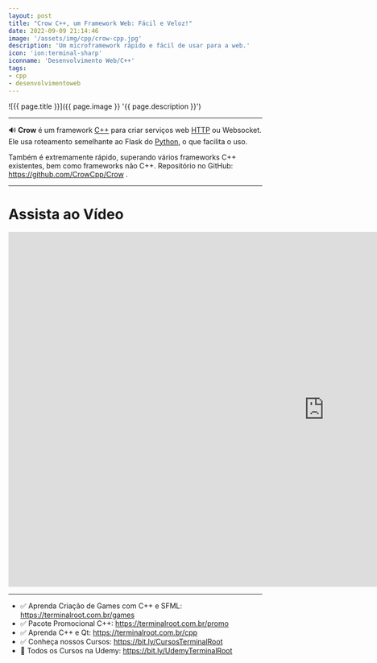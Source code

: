 ```yaml
---
layout: post
title: "Crow C++, um Framework Web: Fácil e Veloz!"
date: 2022-09-09 21:14:46
image: '/assets/img/cpp/crow-cpp.jpg'
description: 'Um microframework rápido e fácil de usar para a web.'
icon: 'ion:terminal-sharp'
iconname: 'Desenvolvimento Web/C++'
tags:
- cpp
- desenvolvimentoweb
---
```


![{{ page.title }}]({{ page.image }} '{{ page.description }}')

---

🔊 **Crow** é um framework [C++](https://terminalroot.com.br/tags#cpp) para criar serviços web [HTTP](https://terminalroot.com.br/tags#desenvolvimentoweb) ou Websocket. Ele usa roteamento semelhante ao Flask do [Python](https://terminalroot.com.br/tags#python), o que facilita o uso. 

Também é extremamente rápido, superando vários frameworks C++ existentes, bem como frameworks não C++. Repositório no GitHub: <https://github.com/CrowCpp/Crow> .

---

# Assista ao Vídeo

<iframe width="1253" height="705" src="https://www.youtube.com/embed/5gyQ5MLhVIs" title="YouTube video player" frameborder="0" allow="accelerometer; autoplay; clipboard-write; encrypted-media; gyroscope; picture-in-picture" allowfullscreen></iframe>

---

+ ✅ Aprenda Criação de Games com C++ e SFML: <https://terminalroot.com.br/games>
+ ✅ Pacote Promocional C++: <https://terminalroot.com.br/promo>
+ ✅ Aprenda C++ e Qt: <https://terminalroot.com.br/cpp>
+ ✅ Conheça nossos Cursos: <https://bit.ly/CursosTerminalRoot>
+ 🎁 Todos os Cursos na Udemy: https://bit.ly/UdemyTerminalRoot 



